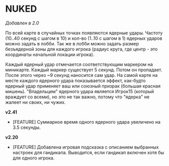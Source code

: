 # NUKED

*Добавлен в 2.0*

По всей карте в случайных точках появляются ядерные удары. Частоту (10..40 секунд с шагом в 10) и кол-во (1..10 с шагом в 1) ядерных ударов можно задать в лобби. Так же в лобби можно задать размер безъядерной зоны для каждого игрока (радиус круга, где центр - это координаты начальной локации игрока).

Каждый ядерный удар отмечается соответствующим маркером на миникарте. Каждый маркер существует 5 секунд. Потом он пропадает. После этого через ~9 секунд наносится сам удар. На самой карте на месте каждого ядерного удара показывается эффект, как-будто ядерный удар применяет ваш или союзный призрак (большая красная мишень). "Владельцем" ядерного удара является Игрок15 (который враждует со всеми), но это не так важно, потому что "ядерка" не жалеет ни своих, ни чужих.

**v2.41**

* [FEATURE] Суммарное время одного ядерного удара увеличено на 3.5 секунды.

**v2.20**

* [FEATURE] Добавлена игровая подсказка с описанием выбранных настроек для гандикапа. Выводится, если гандикап включен хотя бы для одного игрока.
